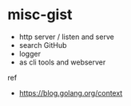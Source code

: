 # misc-gist

* http server / listen and serve
* search GitHub
* logger
* as cli tools and webserver

ref

* https://blog.golang.org/context
